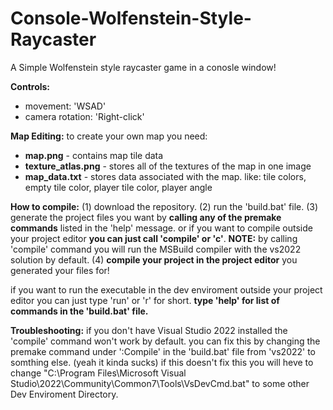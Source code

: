 # Console-Wolfenstein-Style-Raycaster
A Simple Wolfenstein style raycaster game in a conosle window!

**Controls:**
- movement: 'WSAD'
- camera rotation: 'Right-click'

**Map Editing:**
to create your own map you need:
- **map.png** - contains map tile data
- **texture_atlas.png** - stores all of the textures of the map in one image
- **map_data.txt** - stores data associated with the map. like: tile colors, empty tile color, player tile color, player angle

**How to compile:**
(1) download the repository.
(2) run the 'build.bat' file.
(3) generate the project files you want by **calling any of the premake commands** listed in the 'help' message.
    or if you want to compile outside your project editor **you can just call 'compile' or 'c'**.
    **NOTE:** by calling 'compile' command you will run the MSBuild compiler with the vs2022 solution by default.
(4) **compile your project in the project editor** you generated your files for!

if you want to run the executable in the dev enviroment outside your project editor you can just type 'run' or 'r' for short.
**type 'help' for list of commands in the 'build.bat' file.**

**Troubleshooting:**
if you don't have Visual Studio 2022 installed the 'compile' command won't work by default.
you can fix this by changing the premake command under ':Compile' in the 'build.bat' file from 'vs2022' to somthing else. (yeah it kinda sucks)
if this doesn't fix this you will heve to change "C:\Program Files\Microsoft Visual Studio\2022\Community\Common7\Tools\VsDevCmd.bat" to some other Dev Enviroment Directory.
